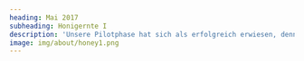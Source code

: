 ```yaml
---
heading: Mai 2017
subheading: Honigernte I
description: 'Unsere Pilotphase hat sich als erfolgreich erwiesen, denn wir konnten 75 Gläser Honig befüllen!!! Wir sind sehr stolz darauf, was wir innerhalb von nur einem Jahr erreicht haben und danken allen, die uns mit Rat und Tat zur Seite standen! Mit so viel Motivation, Teamgeist und Spaß wollen wir weiter machen!'
image: img/about/honey1.png
---
```


